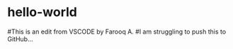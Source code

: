 # hello-world
#This is an edit from VSCODE by Farooq A.
#I am struggling to push this to GitHub...

